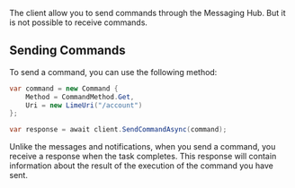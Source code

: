 The client allow you to send commands through the Messaging Hub. But it is not possible to receive commands.

## Sending Commands

To send a command, you can use the following method:

```csharp
var command = new Command {
    Method = CommandMethod.Get,
    Uri = new LimeUri("/account")
};

var response = await client.SendCommandAsync(command);
```

Unlike the messages and notifications, when you send a command, you receive a response when the task completes. This response will contain information about the result of the execution of the command you have sent.